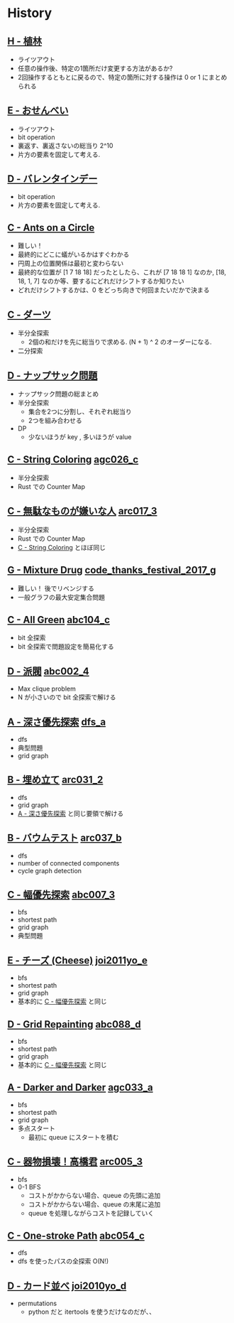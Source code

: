 # History

## [H - 植林](https://atcoder.jp/contests/kupc2012/tasks/kupc2012_8)

* ライツアウト
* 任意の操作後、特定の1箇所だけ変更する方法があるか?
* 2回操作するともとに戻るので、特定の箇所に対する操作は 0 or 1 にまとめられる

## [E - おせんべい](https://atcoder.jp/contests/joi2008yo/tasks/joi2008yo_e)

* ライツアウト
* bit operation
* 裏返す、裏返さないの総当り 2^10
* 片方の要素を固定して考える.

## [D - バレンタインデー](https://atcoder.jp/contests/abc018/tasks/abc018_4)

* bit operation
* 片方の要素を固定して考える.

## [C - Ants on a Circle](https://atcoder.jp/contests/agc013/tasks/agc013_c)

* 難しい！
* 最終的にどこに蟻がいるかはすぐわかる
* 円周上の位置関係は最初と変わらない
* 最終的な位置が [1 7 18 18] だったとしたら、これが [7 18 18 1] なのか, [18, 18, 1, 7] なのか等、要するにどれだけシフトするか知りたい
* どれだけシフトするかは、0 をどっち向きで何回またいだかで決まる

## [C - ダーツ](https://atcoder.jp/contests/joi2008ho/tasks/joi2008ho_c)

* 半分全探索
  * 2個の和だけを先に総当りで求める. (N + 1) ^ 2 のオーダーになる.
* 二分探索

## [D - ナップサック問題](https://atcoder.jp/contests/abc032/tasks/abc032_d)

* ナップサック問題の総まとめ
* 半分全探索
  * 集合を2つに分割し、それぞれ総当り
  * 2つを組み合わせる
* DP
  * 少ないほうが key , 多いほうが value
  
## [C - String Coloring](https://atcoder.jp/contests/agc026/tasks/agc026_c) [agc026_c](./src/bin/agc026_c.rs)

* 半分全探索
* Rust での Counter Map

## [C - 無駄なものが嫌いな人](https://atcoder.jp/contests/arc017/tasks/arc017_3) [arc017_3](./src/bin/arc017_3.rs)

* 半分全探索
* Rust での Counter Map
* [C - String Coloring](https://atcoder.jp/contests/agc026/tasks/agc026_c) とほぼ同じ

## [G - Mixture Drug](https://atcoder.jp/contests/code-thanks-festival-2017/tasks/code_thanks_festival_2017_g) [code_thanks_festival_2017_g](./src/bin/code_thanks_festival_2017_g.rs)

* 難しい！ 後でリベンジする
* 一般グラフの最大安定集合問題

## [C - All Green](https://atcoder.jp/contests/abc104/tasks/abc104_c) [abc104_c](./src/bin/abc104_c.rs)

* bit 全探索
* bit 全探索で問題設定を簡易化する

## [D - 派閥](https://atcoder.jp/contests/abc002/tasks/abc002_4) [abc002_4](./src/bin/abc002_4.rs)

* Max clique problem
* N が小さいので bit 全探索で解ける

## [A - 深さ優先探索](https://atcoder.jp/contests/atc001/tasks/dfs_a) [dfs_a](./src/bin/dfs_a.rs)

* dfs
* 典型問題
* grid graph

## [B - 埋め立て](https://atcoder.jp/contests/arc031/tasks/arc031_2) [arc031_2](./src/bin/arc031_2.rs)

* dfs
* grid graph
* [A - 深さ優先探索](https://atcoder.jp/contests/atc001/tasks/dfs_a) と同じ要領で解ける

## [B - バウムテスト](https://atcoder.jp/contests/arc037/tasks/arc037_b) [arc037_b](./src/bin/arc037_b.rs)

* dfs
* number of connected components
* cycle graph detection

## [C - 幅優先探索](https://atcoder.jp/contests/abc007/tasks/abc007_3) [abc007_3](./src/bin/abc007_3.rs)

* bfs
* shortest path
* grid graph
* 典型問題

## [E - チーズ (Cheese)](https://atcoder.jp/contests/joi2011yo/tasks/joi2011yo_e) [joi2011yo_e](./src/bin/joi2011yo_e.rs)

* bfs
* shortest path
* grid graph
* 基本的に [C - 幅優先探索](https://atcoder.jp/contests/abc007/tasks/abc007_3) と同じ

## [D - Grid Repainting](https://atcoder.jp/contests/abc088/tasks/abc088_d) [abc088_d](./src/bin/abc088_d.rs)

* bfs
* shortest path
* grid graph
* 基本的に [C - 幅優先探索](https://atcoder.jp/contests/abc007/tasks/abc007_3) と同じ

## [A - Darker and Darker](https://atcoder.jp/contests/agc033/tasks/agc033_a) [agc033_a](./src/bin/agc033_a.rs)

* bfs
* shortest path
* grid graph
* 多点スタート
  * 最初に queue にスタートを積む

## [C - 器物損壊！高橋君](https://atcoder.jp/contests/arc005/tasks/arc005_3) [arc005_3](./src/bin/arc005_3.rs)

* bfs
* 0-1 BFS
  * コストがかからない場合、queue の先頭に追加
  * コストがかからない場合、queue の末尾に追加
  * queue を処理しながらコストを記録していく
  
## [C - One-stroke Path](https://atcoder.jp/contests/abc054/tasks/abc054_c) [abc054_c](./src/bin/abc054_c.rs)

* dfs
* dfs を使ったパスの全探索 O(N!)

## [D - カード並べ](https://atcoder.jp/contests/joi2010yo/tasks/joi2010yo_d) [joi2010yo_d](./src/bin/joi2010yo_d.rs)

* permutations
    * python だと itertools を使うだけなのだが、、
